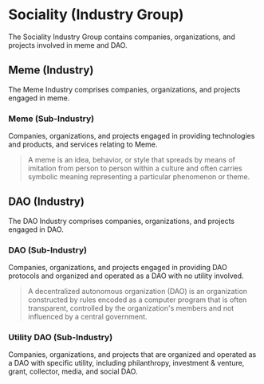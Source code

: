 # Sociality (Industry Group)

The Sociality Industry Group contains companies, organizations, and projects involved in meme and DAO.



## Meme (Industry)

The Meme Industry comprises companies, organizations, and projects engaged in meme.

### Meme (Sub-Industry)

Companies, organizations, and projects engaged in providing technologies and products, and services relating to Meme.

> A meme is an idea, behavior, or style that spreads by means of imitation from person to person within a culture and often carries symbolic meaning representing a particular phenomenon or theme.





## DAO (Industry)

The DAO Industry comprises companies, organizations, and projects engaged in DAO.

### DAO (Sub-Industry)

Companies, organizations, and projects engaged in providing DAO protocols and organized and operated as a DAO with no utility involved.

> A decentralized autonomous organization (DAO) is an organization constructed by rules encoded as a computer program that is often transparent, controlled by the organization's members and not influenced by a central government.

### Utility DAO (Sub-Industry)

Companies, organizations, and projects that are organized and operated as a DAO with specific utility, including philanthropy, investment & venture, grant, collector, media, and social DAO.
